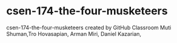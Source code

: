 # csen-174-the-four-musketeers
csen-174-the-four-musketeers created by GitHub Classroom
Muti Shuman,Tro Hovasapian, Arman Miri, Daniel Kazarian, 
